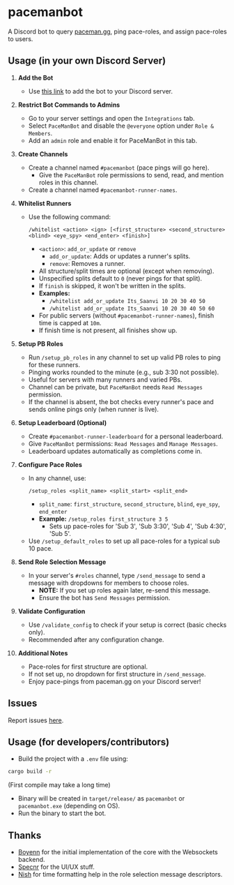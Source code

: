 # pacemanbot

A Discord bot to query [paceman.gg](https://paceman.gg), ping pace-roles, and assign pace-roles to users.

## Usage (in your own Discord Server)

1. **Add the Bot**
   - Use [this link](https://discord.com/api/oauth2/authorize?client_id=1136700221603192873&permissions=2416126992&scope=bot%20applications.commands) to add the bot to your Discord server.

2. **Restrict Bot Commands to Admins**
   - Go to your server settings and open the `Integrations` tab.
   - Select `PaceManBot` and disable the `@everyone` option under `Role & Members`.
   - Add an `admin` role and enable it for PaceManBot in this tab.

3. **Create Channels**
   - Create a channel named `#pacemanbot` (pace pings will go here).
     - Give the `PaceManBot` role permissions to send, read, and mention roles in this channel.
   - Create a channel named `#pacemanbot-runner-names`.

4. **Whitelist Runners**
   - Use the following command:
     ```
     /whitelist <action> <ign> [<first_structure> <second_structure> <blind> <eye_spy> <end_enter> <finish>]
     ```
     - `<action>`: `add_or_update` or `remove`
       - `add_or_update`: Adds or updates a runner's splits.
       - `remove`: Removes a runner.
     - All structure/split times are optional (except when removing).
     - Unspecified splits default to `0` (never pings for that split).
     - If `finish` is skipped, it won't be written in the splits.
     - **Examples:**
       - `/whitelist add_or_update Its_Saanvi 10 20 30 40 50`
       - `/whitelist add_or_update Its_Saanvi 10 20 30 40 50 60`
     - For public servers (without `#pacemanbot-runner-names`), finish time is capped at `10m`.
     - If finish time is not present, all finishes show up.

5. **Setup PB Roles**
   - Run `/setup_pb_roles` in any channel to set up valid PB roles to ping for these runners.
   - Pinging works rounded to the minute (e.g., sub 3:30 not possible).
   - Useful for servers with many runners and varied PBs.
   - Channel can be private, but `PaceManBot` needs `Read Messages` permission.
   - If the channel is absent, the bot checks every runner's pace and sends online pings only (when runner is live).

6. **Setup Leaderboard (Optional)**
   - Create `#pacemanbot-runner-leaderboard` for a personal leaderboard.
   - Give `PaceManBot` permissions: `Read Messages` and `Manage Messages`.
   - Leaderboard updates automatically as completions come in.

7. **Configure Pace Roles**
   - In any channel, use:
     ```
     /setup_roles <split_name> <split_start> <split_end>
     ```
     - `split_name`: `first_structure`, `second_structure`, `blind`, `eye_spy`, `end_enter`
     - **Example:** `/setup_roles first_structure 3 5`
       - Sets up pace-roles for 'Sub 3', 'Sub 3:30', 'Sub 4', 'Sub 4:30', 'Sub 5'.
   - Use `/setup_default_roles` to set up all pace-roles for a typical sub 10 pace.

8. **Send Role Selection Message**
   - In your server's `#roles` channel, type `/send_message` to send a message with dropdowns for members to choose roles.
     - **NOTE:** If you set up roles again later, re-send this message.
     - Ensure the bot has `Send Messages` permission.

9. **Validate Configuration**
   - Use `/validate_config` to check if your setup is correct (basic checks only).
   - Recommended after any configuration change.

10. **Additional Notes**
    - Pace-roles for first structure are optional.
    - If not set up, no dropdown for first structure in `/send_message`.
    - Enjoy pace-pings from paceman.gg on your Discord server!

## Issues

Report issues [here](https://github.com/paceman-mcsr/pacemanbot/issues).

## Usage (for developers/contributors)

- Build the project with a `.env` file using:
```bash
cargo build -r
```
(First compile may take a long time)
- Binary will be created in `target/release/` as `pacemanbot` or `pacemanbot.exe` (depending on OS).
- Run the binary to start the bot.

## Thanks

- [Boyenn](https://github.com/dev-boyenn) for the initial implementation of the core with the Websockets backend.
- [Specnr](https://github.com/specnr) for the UI/UX stuff.
- [Nish](https://github.com/ohnishant) for time formatting help in the role selection message descriptors.
